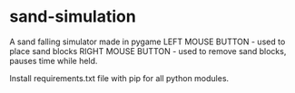 # sand-simulation
 A sand falling simulator made in pygame
 LEFT MOUSE BUTTON - used to place sand blocks
 RIGHT MOUSE BUTTON - used to remove sand blocks, pauses time while held.

 Install requirements.txt file with pip for all python modules.
